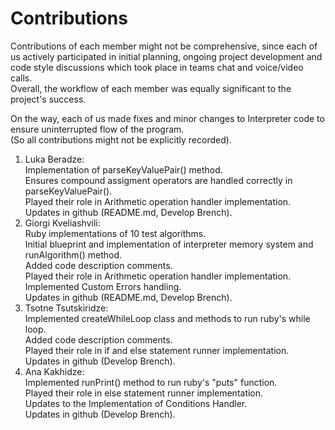 # Contributions

Contributions of each member might not be comprehensive, since each of us actively participated in initial planning, ongoing project development and code style discussions which took place in teams chat and voice/video calls.  
Overall, the workflow of each member was equally significant to the project's success.

On the way, each of us made fixes and minor changes to Interpreter code to ensure uninterrupted flow of the program.  
(So all contributions might not be explicitly recorded).

1. Luka Beradze:  
   Implementation of parseKeyValuePair() method.  
   Ensures compound assigment operators are handled correctly in parseKeyValuePair().  
   Played their role in Arithmetic operation handler implementation.  
   Updates in github (README.md, Develop Brench).  
3. Giorgi Kveliashvili:  
   Ruby implementations of 10 test algorithms.  
   Initial blueprint and implementation of interpreter memory system and runAlgorithm() method.  
   Added code description comments.  
   Played their role in Arithmetic operation handler implementation.  
   Implemented Custom Errors handling.  
   Updates in github (README.md, Develop Brench).  
5. Tsotne Tsutskiridze:  
   Implemented createWhileLoop class and methods to run ruby's while loop.  
   Added code description comments.  
   Played their role in if and else statement runner implementation.  
   Updates in github (Develop Brench).  
7. Ana Kakhidze:  
   Implemented runPrint() method to run ruby's "puts" function.  
   Played their role in else statement runner implementation.  
   Updates to the Implementation of Conditions Handler.  
   Updates in github (Develop Brench).  
